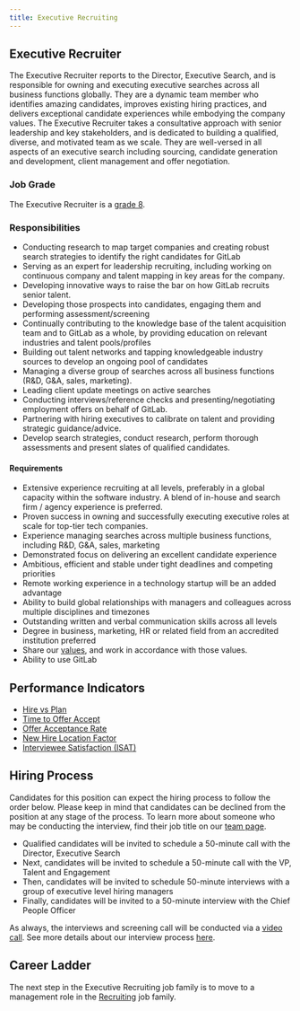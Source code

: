 ```yaml
---
title: Executive Recruiting
---
```


## Executive Recruiter

The Executive Recruiter reports to the Director, Executive Search, and is responsible for owning and executing executive searches across all business functions globally. They are a dynamic team member who identifies amazing candidates, improves existing hiring practices, and delivers exceptional candidate experiences while embodying the company values. The Executive Recruiter takes a consultative approach with senior leadership and key stakeholders, and is dedicated to building a qualified, diverse, and motivated team as we scale. They are well-versed in all aspects of an executive search including sourcing, candidate generation and development, client management and offer negotiation.

### Job Grade

The Executive Recruiter is a [grade 8](/handbook/total-rewards/compensation/compensation-calculator/#gitlab-job-grades).

### Responsibilities

- Conducting research to map target companies and creating robust search strategies to identify the right candidates for GitLab
- Serving as an expert for leadership recruiting, including working on continuous company and talent mapping in key areas for the company.
- Developing innovative ways to raise the bar on how GitLab recruits senior talent.
- Developing those prospects into candidates, engaging them and performing assessment/screening
- Continually contributing to the knowledge base of the talent acquisition team and to GitLab as a whole, by providing education on relevant industries and talent pools/profiles
- Building out talent networks and tapping knowledgeable industry sources to develop an ongoing pool of candidates
- Managing a diverse group of searches across all business functions (R&D, G&A, sales, marketing).
- Leading client update meetings on active searches
- Conducting interviews/reference checks and presenting/negotiating employment offers on behalf of GitLab.
- Partnering with hiring executives to calibrate on talent and providing strategic guidance/advice.
- Develop search strategies, conduct research, perform thorough assessments and present slates of qualified candidates.

#### Requirements

- Extensive experience recruiting at all levels, preferably in a global capacity within the software industry.  A blend of in-house and search firm / agency experience is preferred.
- Proven success in owning and successfully executing executive roles at scale for top-tier tech companies.
- Experience managing searches across multiple business functions, including R&D, G&A, sales, marketing
- Demonstrated focus on delivering an excellent candidate experience
- Ambitious, efficient and stable under tight deadlines and competing priorities
- Remote working experience in a technology startup will be an added advantage
- Ability to build global relationships with managers and colleagues across multiple disciplines and timezones
- Outstanding written and verbal communication skills across all levels
- Degree in business, marketing, HR or related field from an accredited institution preferred
- Share our [values](/handbook/values/), and work in accordance with those values.
- Ability to use GitLab

## Performance Indicators

- [Hire vs Plan](https://about.gitlab.com/#hires-vs-plan)
- [Time to Offer Accept](https://about.gitlab.com/#time-to-offer-accept-days)
- [Offer Acceptance Rate](https://about.gitlab.com/#offer-acceptance-rate)
- [New Hire Location Factor](https://about.gitlab.com/#new-hire-location-factor)
- [Interviewee Satisfaction (ISAT)](https://about.gitlab.com/#interviewee-satisfaction-isat)

## Hiring Process

Candidates for this position can expect the hiring process to follow the order below. Please keep in mind that candidates can be declined from the position at any stage of the process. To learn more about someone who may be conducting the interview, find their job title on our [team page](/handbook/company/team/).

- Qualified candidates will be invited to schedule a 50-minute call with the Director, Executive Search
- Next, candidates will be invited to schedule a 50-minute call with the VP, Talent and Engagement
- Then, candidates will be invited to schedule 50-minute interviews with a group of executive level hiring managers
- Finally, candidates will be invited to a 50-minute interview with the Chief People Officer

As always, the interviews and screening call will be conducted via a [video call](/handbook/communication/#video-calls). See more details about our interview process [here](/handbook/hiring/interviewing/).

## Career Ladder

The next step in the Executive Recruiting job family is to move to a management role in the [Recruiting](/job-families/people-group/talent-acquisition) job family.
